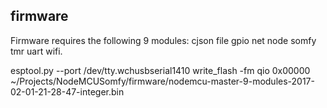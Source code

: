 ## firmware
Firmware requires the following 9 modules: cjson file gpio net node somfy tmr uart wifi.


esptool.py --port /dev/tty.wchusbserial1410 write_flash -fm qio 0x00000 ~/Projects/NodeMCUSomfy/firmware/nodemcu-master-9-modules-2017-02-01-21-28-47-integer.bin